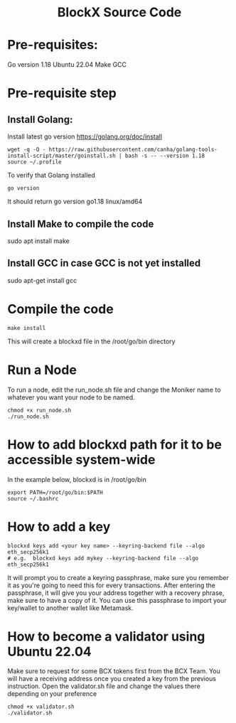 
<div align="center">
  <h1> BlockX Source Code</h1>
</div>


# Pre-requisites:
Go version 1.18
Ubuntu 22.04
Make
GCC

# Pre-requisite step
## Install Golang:
Install latest go version https://golang.org/doc/install

```
wget -q -O - https://raw.githubusercontent.com/canha/golang-tools-install-script/master/goinstall.sh | bash -s -- --version 1.18
source ~/.profile
```

To verify that Golang installed
```
go version
```

It should return go version go1.18 linux/amd64


## Install Make to compile the code
sudo apt install make

## Install GCC in case GCC is not yet installed
sudo apt-get install gcc



# Compile the code
```
make install
```

This will create a blockxd file in the /root/go/bin directory

# Run a Node
To run a node, edit the run_node.sh file and change the Moniker name to whatever you want your node to be named.
```
chmod +x run_node.sh
./run_node.sh
```


# How to add blockxd path for it to be accessible system-wide
In the example below, blockxd is in /root/go/bin
```
export PATH=/root/go/bin:$PATH
source ~/.bashrc
```


# How to add a key 
```
blockxd keys add <your key name> --keyring-backend file --algo eth_secp256k1
# e.g.  blockxd keys add mykey --keyring-backend file --algo eth_secp256k1
```
It will prompt you to create a keyring passphrase, make sure you remember it as you're going to need this for every transactions. After entering the passphrase, it will give you your address together with a recovery phrase, make sure to have a copy of it. You can use this passphrase to import your key/wallet to another wallet like Metamask.


# How to become a validator using Ubuntu 22.04
Make sure to request for some BCX tokens first from the BCX Team. You will have a receiving address once you created a key from the previous instruction. Open the validator.sh file and change the values there depending on your preference
```
chmod +x validator.sh
./validator.sh
```

